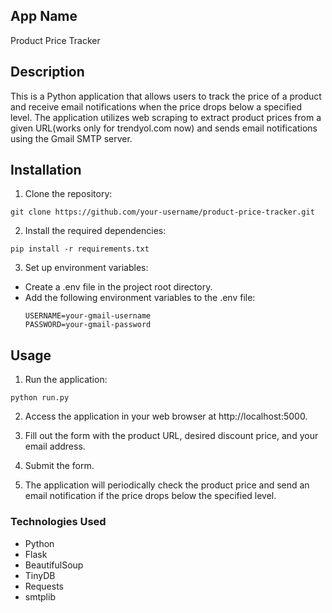 ## App Name
Product Price Tracker

## Description
This is a Python application that allows users to track the price of a product and receive email notifications when the price drops below a specified level. The application utilizes web scraping to extract product prices from a given URL(works only for trendyol.com now) and sends email notifications using the Gmail SMTP server.

## Installation
1. Clone the repository:

  ```shell
  git clone https://github.com/your-username/product-price-tracker.git
  ```

2. Install the required dependencies:
  ```shell
  pip install -r requirements.txt
  ```
3. Set up environment variables:
  - Create a .env file in the project root directory.
  - Add the following environment variables to the .env file:
    ```
    USERNAME=your-gmail-username
    PASSWORD=your-gmail-password
    ```
## Usage
1. Run the application:

  ```shell
  python run.py
  ```

2. Access the application in your web browser at http://localhost:5000.

3. Fill out the form with the product URL, desired discount price, and your email address.

4. Submit the form.

5. The application will periodically check the product price and send an email notification if the price drops below the specified level.

### Technologies Used
- Python
- Flask
- BeautifulSoup
- TinyDB
- Requests
- smtplib
